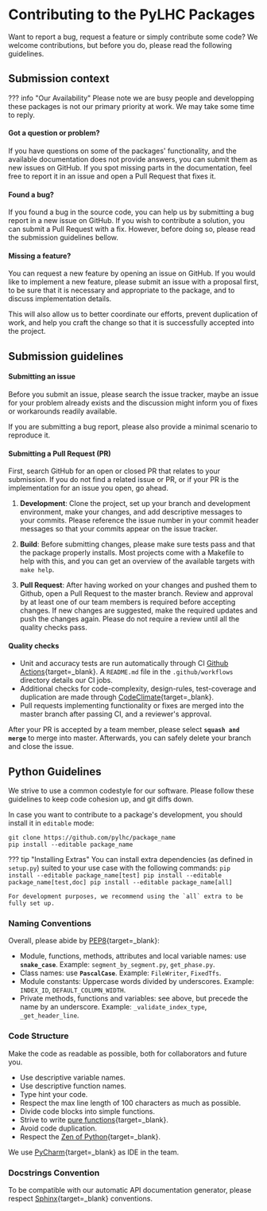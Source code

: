 # Contributing to the PyLHC Packages

Want to report a bug, request a feature or simply contribute some code?
We welcome contributions, but before you do, please read the following guidelines.

## Submission context

??? info "Our Availability"
    Please note we are busy people and developping these packages is not our primary priority at work.
    We may take some time to reply.

#### Got a question or problem?

If you have questions on some of the packages' functionality, and the available documentation does not provide answers, you can submit them as new issues on GitHub.
If you spot missing parts in the documentation, feel free to report it in an issue and open a Pull Request that fixes it. 

#### Found a bug?

If you found a bug in the source code, you can help us by submitting a bug report in a new issue on GitHub.
If you wish to contribute a solution, you can submit a Pull Request with a fix.
However, before doing so, please read the submission guidelines bellow.

#### Missing a feature?

You can request a new feature by opening an issue on GitHub.
If you would like to implement a new feature, please submit an issue with a proposal first, to be sure that it is necessary and appropriate to the package, and to discuss implementation details.

This will also allow us to better coordinate our efforts, prevent duplication of work, and help you craft the change so that it is successfully accepted into the project.

## Submission guidelines

#### Submitting an issue

Before you submit an issue, please search the issue tracker, maybe an issue for your problem already exists and the discussion might inform you of fixes or workarounds readily available.

If you are submitting a bug report, please also provide a minimal scenario to reproduce it.

#### Submitting a Pull Request (PR)

First, search GitHub for an open or closed PR that relates to your submission.
If you do not find a related issue or PR, or if your PR is the implementation for an issue you open, go ahead.

1. **Development**: Clone the project, set up your branch and development environment, make your changes, and add descriptive messages to your commits.
  Please reference the issue number in your commit header messages so that your commits appear on the issue tracker.

2. **Build**: Before submitting changes, please make sure tests pass and that the package properly installs.
  Most projects come with a Makefile to help with this, and you can get an overview of the available targets with `make help`.

3. **Pull Request**: After having worked on your changes and pushed them to Github, open a Pull Request to the master branch.
  Review and approval by at least one of our team members is required before accepting changes.
  If new changes are suggested, make the required updates and push the changes again.
  Please do not require a review until all the quality checks pass.

#### Quality checks

- Unit and accuracy tests are run automatically through CI [Github Actions][gh_actions]{target=_blank}.
  A `README.md` file in the `.github/workflows` directory details our CI jobs.
- Additional checks for code-complexity, design-rules, test-coverage and duplication are made through [CodeClimate][codeclimate]{target=_blank}.
- Pull requests implementing functionality or fixes are merged into the master branch after passing CI, and a reviewer's approval.

After your PR is accepted by a team member, please select **`squash and merge`** to merge into master.
Afterwards, you can safely delete your branch and close the issue. 

## Python Guidelines

We strive to use a common codestyle for our software.
Please follow these guidelines to keep code cohesion up, and git diffs down.

In case you want to contribute to a package's development, you should install it in `editable` mode:
```
git clone https://github.com/pylhc/package_name
pip install --editable package_name
```

??? tip "Installing Extras"
    You can install extra dependencies (as defined in `setup.py`) suited to your use case with the following commands:
    ```
    pip install --editable package_name[test]
    pip install --editable package_name[test,doc]
    pip install --editable package_name[all]
    ```
    
    For development purposes, we recommend using the `all` extra to be fully set up.

### Naming Conventions

Overall, please abide by [PEP8][pep8]{target=_blank}:

- Module, functions, methods, attributes and local variable names: use **`snake_case`**.
  Example: `segment_by_segment.py`, `get_phase.py`.
- Class names: use **`PascalCase`**.
  Example: `FileWriter`, `FixedTfs`.
- Module constants: Uppercase words divided by underscores.
  Example: `INDEX_ID`, `DEFAULT_COLUMN_WIDTH`.
- Private methods, functions and variables: see above, but precede the name by an underscore.
  Example: `_validate_index_type`, `_get_header_line`.

### Code Structure

Make the code as readable as possible, both for collaborators and future you.

- Use descriptive variable names.
- Use descriptive function names.
- Type hint your code.
- Respect the max line length of 100 characters as much as possible.
- Divide code blocks into simple functions.
- Strive to write [pure functions][pure_functions]{target=_blank}.
- Avoid code duplication.
- Respect the [Zen of Python][zen_python]{target=_blank}.

We use [PyCharm][pycharm]{target=_blank} as IDE in the team.

### Docstrings Convention

To be compatible with our automatic API documentation generator, please respect [Sphinx][sphinx]{target=_blank} conventions.


[omc3_issues]: https://github.com/pylhc/omc3/issues/new
[gh_actions]: https://github.com/features/actions
[codeclimate]: https://codeclimate.com/
[pep8]: https://www.python.org/dev/peps/pep-0008/
[pure_functions]: https://en.wikipedia.org/wiki/Pure_function
[zen_python]: https://www.python.org/dev/peps/pep-0020/
[pycharm]: https://www.jetbrains.com/pycharm/
[sphinx]: https://www.sphinx-doc.org/en/master/
